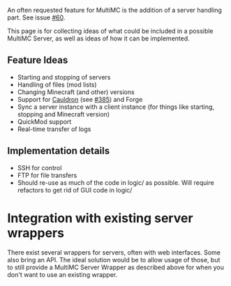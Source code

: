 An often requested feature for MultiMC is the addition of a server handling part. See issue [#60](https://github.com/MultiMC/MultiMC5/issues/60).

This page is for collecting ideas of what could be included in a possible MultiMC Server, as well as ideas of how it can be implemented.

## Feature Ideas

* Starting and stopping of servers
* Handling of files (mod lists)
* Changing Minecraft (and other) versions
* Support for [Cauldron](http://cauldron.minecraftforge.net/) (see [#385](https://github.com/MultiMC/MultiMC5/issues/385)) and Forge
* Sync a server instance with a client instance (for things like starting, stopping and Minecraft version)
* QuickMod support
* Real-time transfer of logs

## Implementation details

* SSH for control
* FTP for file transfers
* Should re-use as much of the code in logic/ as possible. Will require refactors to get rid of GUI code in logic/

# Integration with existing server wrappers

There exist several wrappers for servers, often with web interfaces. Some also bring an API. The ideal solution would be to allow usage of those, but to still provide a MultiMC Server Wrapper as described above for when you don't want to use an existing wrapper.